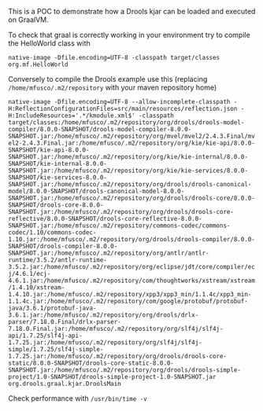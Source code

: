 This is a POC to demonstrate how a Drools kjar can be loaded and executed on GraalVM.

To check that graal is correctly working in your environment try to compile the HelloWorld class with

`native-image -Dfile.encoding=UTF-8 -classpath target/classes org.mf.HelloWorld`

Conversely to compile the Drools example use this (replacing `/home/mfusco/.m2/repository` with your maven repository home)

`native-image -Dfile.encoding=UTF-8 --allow-incomplete-classpath -H:ReflectionConfigurationFiles=src/main/resources/reflection.json -H:IncludeResources='.*/kmodule.xml$' -classpath target/classes:/home/mfusco/.m2/repository/org/drools/drools-model-compiler/8.0.0-SNAPSHOT/drools-model-compiler-8.0.0-SNAPSHOT.jar:/home/mfusco/.m2/repository/org/mvel/mvel2/2.4.3.Final/mvel2-2.4.3.Final.jar:/home/mfusco/.m2/repository/org/kie/kie-api/8.0.0-SNAPSHOT/kie-api-8.0.0-SNAPSHOT.jar:/home/mfusco/.m2/repository/org/kie/kie-internal/8.0.0-SNAPSHOT/kie-internal-8.0.0-SNAPSHOT.jar:/home/mfusco/.m2/repository/org/kie/kie-services/8.0.0-SNAPSHOT/kie-services-8.0.0-SNAPSHOT.jar:/home/mfusco/.m2/repository/org/drools/drools-canonical-model/8.0.0-SNAPSHOT/drools-canonical-model-8.0.0-SNAPSHOT.jar:/home/mfusco/.m2/repository/org/drools/drools-core/8.0.0-SNAPSHOT/drools-core-8.0.0-SNAPSHOT.jar:/home/mfusco/.m2/repository/org/drools/drools-core-reflective/8.0.0-SNAPSHOT/drools-core-reflective-8.0.0-SNAPSHOT.jar:/home/mfusco/.m2/repository/commons-codec/commons-codec/1.10/commons-codec-1.10.jar:/home/mfusco/.m2/repository/org/drools/drools-compiler/8.0.0-SNAPSHOT/drools-compiler-8.0.0-SNAPSHOT.jar:/home/mfusco/.m2/repository/org/antlr/antlr-runtime/3.5.2/antlr-runtime-3.5.2.jar:/home/mfusco/.m2/repository/org/eclipse/jdt/core/compiler/ecj/4.6.1/ecj-4.6.1.jar:/home/mfusco/.m2/repository/com/thoughtworks/xstream/xstream/1.4.10/xstream-1.4.10.jar:/home/mfusco/.m2/repository/xpp3/xpp3_min/1.1.4c/xpp3_min-1.1.4c.jar:/home/mfusco/.m2/repository/com/google/protobuf/protobuf-java/3.6.1/protobuf-java-3.6.1.jar:/home/mfusco/.m2/repository/org/drools/drlx-parser/7.18.0.Final/drlx-parser-7.18.0.Final.jar:/home/mfusco/.m2/repository/org/slf4j/slf4j-api/1.7.25/slf4j-api-1.7.25.jar:/home/mfusco/.m2/repository/org/slf4j/slf4j-simple/1.7.25/slf4j-simple-1.7.25.jar:/home/mfusco/.m2/repository/org/drools/drools-core-static/8.0.0-SNAPSHOT/drools-core-static-8.0.0-SNAPSHOT.jar:/home/mfusco/.m2/repository/org/drools/drools-simple-project/1.0-SNAPSHOT/drools-simple-project-1.0-SNAPSHOT.jar org.drools.graal.kjar.DroolsMain`

Check performance with `/usr/bin/time -v`